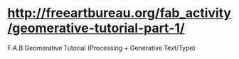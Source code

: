 # [](http://freeartbureau.org/fab_activity/geomerative-tutorial-part-1/)http://freeartbureau.org/fab_activity/geomerative-tutorial-part-1/

F.A.B Geomerative Tutorial (Processing + Generative Text/Type)